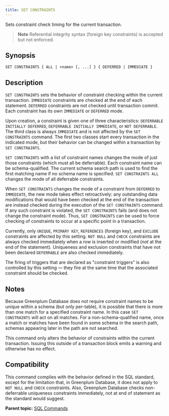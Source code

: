 ```yaml
---
title: SET CONSTRAINTS 
---
```


Sets constraint check timing for the current transaction.

> **Note** Referential integrity syntax \(foreign key constraints\) is accepted but not enforced.

## <a id="section2"></a>Synopsis 

``` {#sql_command_synopsis}
SET CONSTRAINTS { ALL | <name> [, ...] } { DEFERRED | IMMEDIATE }
```

## <a id="section3"></a>Description 

`SET CONSTRAINTS` sets the behavior of constraint checking within the current transaction. `IMMEDIATE` constraints are checked at the end of each statement. `DEFERRED` constraints are not checked until transaction commit. Each constraint has its own `IMMEDIATE` or `DEFERRED` mode.

Upon creation, a constraint is given one of three characteristics: `DEFERRABLE INITIALLY DEFERRED`, `DEFERRABLE INITIALLY IMMEDIATE`, or `NOT DEFERRABLE`. The third class is always `IMMEDIATE` and is not affected by the `SET CONSTRAINTS` command. The first two classes start every transaction in the indicated mode, but their behavior can be changed within a transaction by `SET CONSTRAINTS`.

`SET CONSTRAINTS` with a list of constraint names changes the mode of just those constraints \(which must all be deferrable\). Each constraint name can be schema-qualified. The current schema search path is used to find the first matching name if no schema name is specified. `SET CONSTRAINTS ALL` changes the mode of all deferrable constraints.

When `SET CONSTRAINTS` changes the mode of a constraint from `DEFERRED` to `IMMEDIATE`, the new mode takes effect retroactively: any outstanding data modifications that would have been checked at the end of the transaction are instead checked during the execution of the `SET CONSTRAINTS` command. If any such constraint is violated, the `SET CONSTRAINTS` fails \(and does not change the constraint mode\). Thus, `SET CONSTRAINTS` can be used to force checking of constraints to occur at a specific point in a transaction.

Currently, only `UNIQUE`, `PRIMARY KEY`, `REFERENCES` \(foreign key\), and `EXCLUDE` constraints are affected by this setting. `NOT NULL` and `CHECK` constraints are always checked immediately when a row is inserted or modified \(*not* at the end of the statement\). Uniqueness and exclusion constraints that have not been declared `DEFERRABLE` are also checked immediately.

The firing of triggers that are declared as "constraint triggers" is also controlled by this setting — they fire at the same time that the associated constraint should be checked.

## <a id="section4"></a>Notes 

Because Greenplum Database does not require constraint names to be unique within a schema \(but only per-table\), it is possible that there is more than one match for a specified constraint name. In this case `SET CONSTRAINTS` will act on all matches. For a non-schema-qualified name, once a match or matches have been found in some schema in the search path, schemas appearing later in the path are not searched.

This command only alters the behavior of constraints within the current transaction. Issuing this outside of a transaction block emits a warning and otherwise has no effect.

## <a id="section5"></a>Compatibility 

This command complies with the behavior defined in the SQL standard, except for the limitation that, in Greenplum Database, it does not apply to `NOT NULL` and `CHECK` constraints. Also, Greenplum Database checks non-deferrable uniqueness constraints immediately, not at end of statement as the standard would suggest.

**Parent topic:** [SQL Commands](../sql_commands/sql_ref.html)

